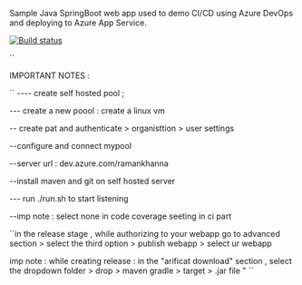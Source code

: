 Sample Java SpringBoot web app used to demo CI/CD using Azure DevOps and deploying to Azure App Service.

[![Build status](https://houssemdellai.visualstudio.com/Java-SpringBoot-WebApp/_apis/build/status/Java-SpringBoot-Maven-CI)](https://houssemdellai.visualstudio.com/Java-SpringBoot-WebApp/_build/latest?definitionId=96)

``

IMPORTANT NOTES :

``
---- create self hosted pool ;

--- create a new poool : create a linux vm 

-- create pat and authenticate > organisttion > user settings 

--configure and connect mypool

--server url : dev.azure.com/ramankhanna


--install maven and git on self hosted server

--- run ./run.sh to start listening

--imp note : select none in code coverage seeting in ci part

``in the release stage , while authorizing to your webapp go to advanced section > select the third option > publish webapp > select ur webapp 


imp note : while creating release : in the "arificat download" section , select the dropdown folder > drop > maven gradle > target > .jar file "
``
